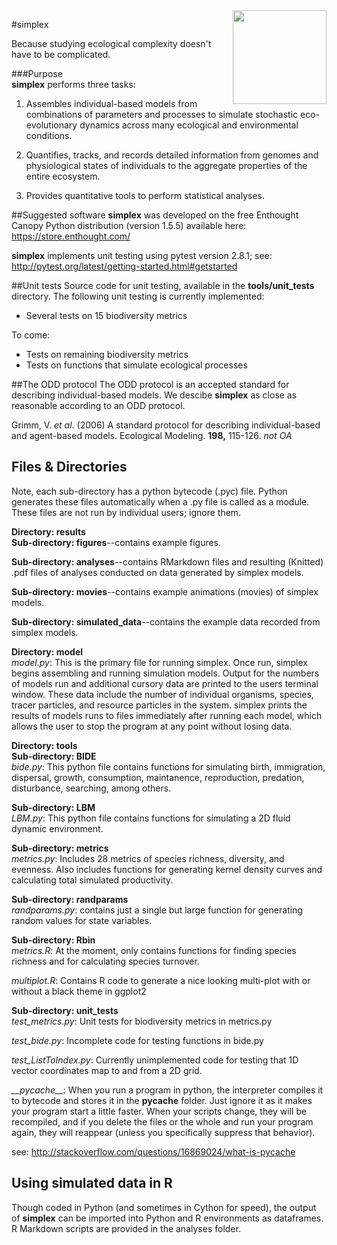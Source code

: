 <img src="https://upload.wikimedia.org/wikipedia/commons/e/e7/Tetrahedron-4-3D-balls.png" align="right" width="150" height="150" />

#simplex  

Because studying ecological complexity doesn't have to be complicated. 

###Purpose  
**simplex** performs three tasks:

1. Assembles individual-based models from combinations of parameters and processes to simulate stochastic eco-evolutionary dynamics across many ecological and environmental conditions.

2. Quantifies, tracks, and records detailed information from genomes and physiological states of individuals to the aggregate properties of the entire ecosystem.

3. Provides quantitative tools to perform statistical analyses.

##Suggested software
**simplex** was developed on the free Enthought Canopy Python distribution (version 1.5.5) available here: https://store.enthought.com/

**simplex** implements unit testing using pytest version 2.8.1; see: http://pytest.org/latest/getting-started.html#getstarted

##Unit tests
Source code for unit testing, available in the **tools/unit_tests** directory.
The following unit testing is currently implemented:

* Several tests on 15 biodiversity metrics

To come:

* Tests on remaining biodiversity metrics
* Tests on functions that simulate ecological processes

##The ODD protocol
The ODD protocol is an accepted standard for describing individual-based models.
We descibe **simplex** as close as reasonable according to an ODD protocol.

Grimm, V. *et al*. (2006) A standard protocol for describing individual-based and agent-based models. Ecological Modeling. **198,** 115-126. *not OA*

## Files & Directories
Note, each sub-directory has a python bytecode (.pyc) file.
Python generates these files automatically when a .py file is called as a module.
These files are not run by individual users; ignore them.

**Directory: results**  
**Sub-directory: figures**--contains example figures.

**Sub-directory: analyses**--contains RMarkdown files and resulting (Knitted) .pdf files of analyses conducted on data generated by simplex models.

**Sub-directory: movies**--contains example animations (movies) of simplex models.

**Sub-directory: simulated_data**--contains the example data recorded from simplex models. 

**Directory: model**  
*model.py*: This is the primary file for running simplex. 
Once run, simplex begins assembling and running simulation models. Output for the numbers of models run and additional cursory data are printed to the users terminal window.
These data include the number of individual organisms, species, tracer particles, and resource particles in the system. 
simplex prints the results of models runs to files immediately after running each model, which allows the user to stop the program at any point without losing data.  

**Directory: tools**  
**Sub-directory: BIDE**  
*bide.py*: This python file contains functions for simulating birth, immigration, dispersal, growth, consumption, maintanence, reproduction, predation, disturbance, searching, among others.

**Sub-directory: LBM**  
*LBM.py*: This python file contains functions for simulating a 2D fluid dynamic environment.

**Sub-directory: metrics**  
*metrics.py*: Includes 28 metrics of species richness, diversity, and evenness.
Also includes functions for generating kernel density curves and calculating total simulated productivity.

**Sub-directory: randparams**  
*randparams.py*: contains just a single but large function for generating random values for state variables.

**Sub-directory: Rbin**  
*metrics.R*: At the moment, only contains functions for finding species richness and for calculating species turnover.

*multiplot.R*: Contains R code to generate a nice looking multi-plot with or without a black theme in ggplot2

**Sub-directory: unit_tests**  
*test_metrics.py*: Unit tests for biodiversity metrics in metrics.py
  
*test_bide.py*: Incomplete code for testing functions in bide.py  

*test_ListToIndex.py*: Currently unimplemented code for testing that 1D vector coordinates map to and from a 2D grid.  

*\_\_pycache__*: When you run a program in python, the interpreter compiles it to bytecode and stores it in the __pycache__ folder. Just ignore it as it makes your program start a little faster. When your scripts change, they will be recompiled, and if you delete the files or the whole and run your program again, they will reappear (unless you specifically suppress that behavior).

see: http://stackoverflow.com/questions/16869024/what-is-pycache



## Using simulated data in R
Though coded in Python (and sometimes in Cython for speed), the output of **simplex** can be imported into Python and R environments as dataframes. R Markdown scripts are provided in the analyses folder.